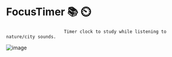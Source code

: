 # FocusTimer 📚 ⏲️

                          Timer clock to study while listening to nature/city sounds.
![image](https://user-images.githubusercontent.com/83726056/175349259-fc6c7baf-a59f-474f-84ac-0ee82bab23b2.png)
